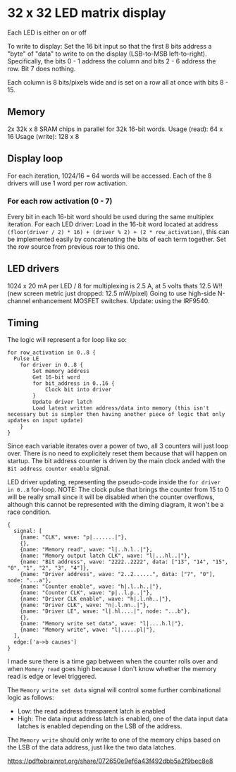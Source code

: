 # 32 x 32 LED matrix display

Each LED is either on or off

To write to display: Set the 16 bit input so that the first 8 bits address a "byte" of "data" to write to on the display (LSB-to-MSB left-to-right).
Specifically, the bits 0 - 1 address the column and bits 2 - 6 address the row. Bit 7 does nothing.

Each column is 8 bits/pixels wide and is set on a row all at once with bits 8 - 15.

## Memory

2x 32k x 8 SRAM chips in parallel for 32k 16-bit words.
Usage (read): 64 x 16
Usage (write): 128 x 8

## Display loop

For each iteration, 1024/16 = 64 words will be accessed. Each of the 8 drivers will use 1 word per row activation.

### For each row activation (0 - 7)

Every bit in each 16-bit word should be used during the same multiplex iteration.
For each LED driver: Load in the 16-bit word located at address `(floor(driver / 2) * 16) + (driver % 2) + (2 * row_activation)`, this can be implemented easily by concatenating the bits of each term together.
Set the row source from previous row to this one.

## LED drivers

1024 x 20 mA per LED / 8 for multiplexing is 2.5 A, at 5 volts thats 12.5 W!! (new screen metric just dropped: 12.5 mW/pixel)
Going to use high-side N-channel enhancement MOSFET switches. Update: using the IRF9540.

## Timing

The logic will represent a for loop like so:
```
for row_activation in 0..8 {
  Pulse LE
	for driver in 0..8 {
		Set memory address
		Get 16-bit word
		for bit_address in 0..16 {
			Clock bit into driver
		}
		Update driver latch
		Load latest written address/data into memory (this isn't necessary but is simpler then having another piece of logic that only updates on input update)
	}
}
```

Since each variable iterates over a power of two, all 3 counters will just loop over. There is no need to explicitely reset them because that will happen on startup. The bit address counter is driven by the main clock anded with the `Bit address counter enable` signal.

LED driver updating, representing the pseudo-code inside the `for driver in 0..8` for-loop.
NOTE: The clock pulse that brings the counter from 15 to 0 will be really small since it will be disabled when the counter overflows, although this cannot be represented with the diming diagram, it won't be a race condition.
```
{
  signal: [
    {name: "CLK", wave: "p|.......|"},
    {},
    {name: "Memory read", wave: "l|..h.l..|"},
    {name: "Memory output latch CLK", wave: "l|...hl..|"},
    {name: "Bit address", wave: "2222..2222", data: ["13", "14", "15", "0", "1", "2", "3", "4"]},
    {name: "Driver address", wave: "2..2......", data: ["7", "0"], node: "...a"},
    {name: "Counter enable", wave: "h|.l..h..|"},
    {name: "Counter CLK", wave: "p|..l.p..|"},
    {name: "Driver CLK enable", wave: "h|.l.nh..|"},
    {name: "Driver CLK", wave: "n|.l.nn..|"},
    {name: "Driver LE", wave: "l|.hl....|", node: "...b"},
    {},
    {name: "Memory write set data", wave: "l|....h.l|"},
    {name: "Memory write", wave: "l|.....pl|"},
  ],
  edge:['a~>b causes']
}
```
I made sure there is a time gap between when the counter rolls over and when `Momery read` goes high because I don't know whether the memory read is edge or level triggered.

The `Memory write set data` signal will control some further combinational logic as follows:
* Low: the read address transparent latch is enabled
* High: The data input address latch is enabled, one of the data input data latches is enabled depending on the LSB of the address.

The `Memory write` should only write to one of the memory chips based on the LSB of the data address, just like the two data latches.

https://pdftobrainrot.org/share/072650e9ef6a43f492dbb5a2f9bec8e8